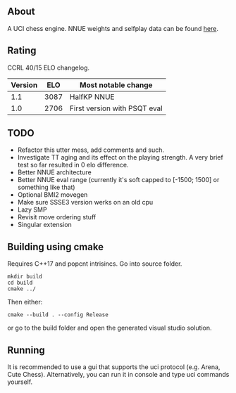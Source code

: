 ## About
A UCI chess engine. NNUE weights and selfplay data can be found [here](https://huggingface.co/hrtdind).

## Rating

CCRL 40/15 ELO changelog.

| Version           | ELO   | Most notable change           |
| ----------------- | ----- | ----------------------------- |
| 1.1               | 3087  | HalfKP NNUE                   | 
| 1.0               | 2706  | First version with PSQT eval  | 

## TODO
- Refactor this utter mess, add comments and such.
- Investigate TT aging and its effect on the playing strength. A very brief test so far resulted in 0 elo difference.
- Better NNUE architecture
- Better NNUE eval range (currently it's soft capped to [-1500; 1500] or something like that)
- Optional BMI2 movegen
- Make sure SSSE3 version werks on an old cpu
- Lazy SMP
- Revisit move ordering stuff
- Singular extension

## Building using cmake
Requires C++17 and popcnt intrisincs.
Go into source folder.
```
mkdir build
cd build
cmake ../
```
Then either:
```
cmake --build . --config Release
```
or go to the build folder and open the generated visual studio solution.

## Running
It is recommended to use a gui that supports the uci protocol (e.g. Arena, Cute Chess).
Alternatively, you can run it in console and type uci commands yourself.
